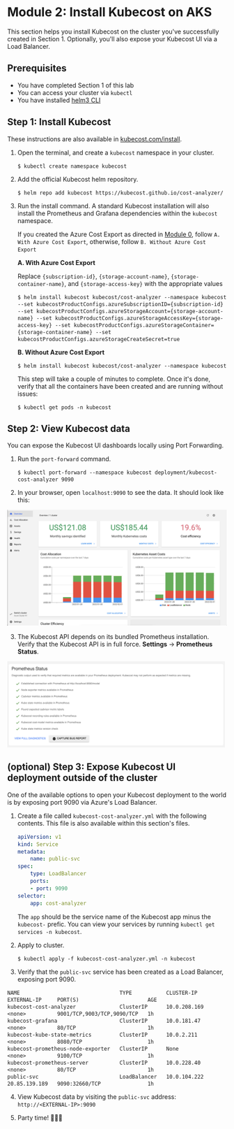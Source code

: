 # Module 2: Install Kubecost on AKS

This section helps you install Kubecost on the cluster you've successfully created in Section 1. Optionally, you'll also expose your Kubecost UI via a Load Balancer.

## Prerequisites

- You have completed Section 1 of this lab
- You can access your cluster via `kubectl`
- You have installed [helm3 CLI](https://helm.sh/docs/intro/install/)

## Step 1: Install Kubecost

These instructions are also available in [kubecost.com/install](https://kubecost.com/install).

1. Open the terminal, and create a `kubecost` namespace in your cluster.

    ```shell
    $ kubectl create namespace kubecost 
    ```

2. Add the official Kubecost helm repository.

    ```shell
    $ helm repo add kubecost https://kubecost.github.io/cost-analyzer/ 
    ```

3. Run the install command. A standard Kubecost installation will also install the Prometheus and Grafana dependencies within the `kubecost` namespace.

    If you created the Azure Cost Export as directed in [Module 0](labs/monitoring-logging/kubecost/0_create-azure-cost-export), follow `A. With Azure Cost Export`, otherwise, follow `B. Without Azure Cost Export`
  
    **A. With Azure Cost Export**

    Replace `{subscription-id}`, `{storage-account-name}`, `{storage-container-name}`, and `{storage-access-key}` with the appropriate values

    ```shell
    $ helm install kubecost kubecost/cost-analyzer --namespace kubecost --set kubecostProductConfigs.azureSubscriptionID={subscription-id} --set kubecostProductConfigs.azureStorageAccount={storage-account-name} --set kubecostProductConfigs.azureStorageAccessKey={storage-access-key} --set kubecostProductConfigs.azureStorageContainer={storage-container-name} --set kubecostProductConfigs.azureStorageCreateSecret=true
    ```

    **B. Without Azure Cost Export**
    ```shell
    $ helm install kubecost kubecost/cost-analyzer --namespace kubecost
    ```

    This step will take a couple of minutes to complete. Once it's done, verify that all the containers have been created and are running without issues:

    ```shell
    $ kubectl get pods -n kubecost
    ```

## Step 2: View Kubecost data

You can expose the Kubecost UI dashboards locally using Port Forwarding.

1. Run the `port-forward` command.

    ```shell
    $ kubectl port-forward --namespace kubecost deployment/kubecost-cost-analyzer 9090
    ```

2. In your browser, open `localhost:9090` to see the data. It should look like this:

<img src="step2_1.png" alt="Kubecost UI screenshot" width="800px"/>

3. The Kubecost API depends on its bundled Prometheus installation. Verify that the Kubecost API is in full force. **Settings** -> **Prometheus Status**.

<img src="step2_2.png" alt="Prometheus status screenshot" width="500px"/>

## (optional) Step 3: Expose Kubecost UI deployment outside of the cluster

One of the available options to open your Kubecost deployment to the world is by exposing port 9090 via Azure's Load Balancer.

1. Create a file called `kubecost-cost-analyzer.yml` with the following contents. This file is also available within this section's files.

    ```yaml
    apiVersion: v1
    kind: Service
    metadata:
        name: public-svc
    spec:
        type: LoadBalancer
        ports:
        - port: 9090
    selector:
        app: cost-analyzer
    ```
    The `app` should be the service name of the Kubecost app minus the `kubecost-` prefic. You can view your services by running `kubectl get services -n kubecost`.

2. Apply to cluster.

    ```shell
    $ kubectl apply -f kubecost-cost-analyzer.yml -n kubecost
    ```

3. Verify that the `public-svc` service has been created as a Load Balancer, exposing port 9090.

```shell
NAME                                TYPE           CLUSTER-IP     EXTERNAL-IP     PORT(S)                      AGE
kubecost-cost-analyzer              ClusterIP      10.0.208.169   <none>          9001/TCP,9003/TCP,9090/TCP   1h
kubecost-grafana                    ClusterIP      10.0.181.47    <none>          80/TCP                       1h
kubecost-kube-state-metrics         ClusterIP      10.0.2.211     <none>          8080/TCP                     1h
kubecost-prometheus-node-exporter   ClusterIP      None           <none>          9100/TCP                     1h
kubecost-prometheus-server          ClusterIP      10.0.228.40    <none>          80/TCP                       1h
public-svc                          LoadBalancer   10.0.104.222   20.85.139.189   9090:32660/TCP               1h
```

4. View Kubecost data by visiting the `public-svc` address: `http://<EXTERNAL-IP>:9090`

5.  Party time! 💃💃💃
